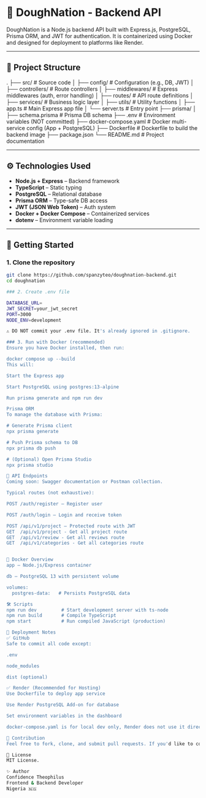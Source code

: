 # 🥯 DoughNation - Backend API

DoughNation is a Node.js backend API built with Express.js, PostgreSQL, Prisma ORM, and JWT for authentication. It is containerized using Docker and designed for deployment to platforms like Render.

---

## 🧱 Project Structure

.
├── src/ # Source code
│ ├── config/ # Configuration (e.g., DB, JWT)
│ ├── controllers/ # Route controllers
│ ├── middlewares/ # Express middlewares (auth, error handling)
│ ├── routes/ # API route definitions
│ ├── services/ # Business logic layer
│ ├── utils/ # Utility functions
│ ├── app.ts # Main Express app file
│ └── server.ts # Entry point
├── prisma/
│ ├── schema.prisma # Prisma DB schema
├── .env # Environment variables (NOT committed)
├── docker-compose.yaml # Docker multi-service config (App + PostgreSQL)
├── Dockerfile # Dockerfile to build the backend image
├── package.json
└── README.md # Project documentation

---

## ⚙️ Technologies Used

- **Node.js + Express** – Backend framework
- **TypeScript** – Static typing
- **PostgreSQL** – Relational database
- **Prisma ORM** – Type-safe DB access
- **JWT (JSON Web Token)** – Auth system
- **Docker + Docker Compose** – Containerized services
- **dotenv** – Environment variable loading

---

## 🚀 Getting Started

### 1. Clone the repository

```bash
git clone https://github.com/spanzyteo/doughnation-backend.git
cd doughnation

### 2. Create .env file

DATABASE_URL=
JWT_SECRET=your_jwt_secret
PORT=3000
NODE_ENV=development

⚠️ DO NOT commit your .env file. It's already ignored in .gitignore.

### 3. Run with Docker (recommended)
Ensure you have Docker installed, then run:

docker compose up --build
This will:

Start the Express app

Start PostgreSQL using postgres:13-alpine

Run prisma generate and npm run dev

Prisma ORM
To manage the database with Prisma:

# Generate Prisma client
npx prisma generate

# Push Prisma schema to DB
npx prisma db push

# (Optional) Open Prisma Studio
npx prisma studio

🧪 API Endpoints
Coming soon: Swagger documentation or Postman collection.

Typical routes (not exhaustive):

POST /auth/register – Register user

POST /auth/login – Login and receive token

POST /api/v1/project – Protected route with JWT
GET  /api/v1/project - Get all project route
GET  /api/v1/review - Get all reviews route
GET  /api/v1/categories - Get all categories route


🐳 Docker Overview
app – Node.js/Express container

db – PostgreSQL 13 with persistent volume

volumes:
  postgres-data:   # Persists PostgreSQL data

🛠️ Scripts
npm run dev         # Start development server with ts-node
npm run build       # Compile TypeScript
npm start           # Run compiled JavaScript (production)

🚀 Deployment Notes
✅ GitHub
Safe to commit all code except:

.env

node_modules

dist (optional)

✅ Render (Recommended for Hosting)
Use Dockerfile to deploy app service

Use Render PostgreSQL Add-on for database

Set environment variables in the dashboard

docker-compose.yaml is for local dev only, Render does not use it directly.

🙌 Contribution
Feel free to fork, clone, and submit pull requests. If you'd like to contribute, open an issue to discuss it.

📄 License
MIT License.

✨ Author
Confidence Theophilus
Frontend & Backend Developer
Nigeria 🇳🇬
